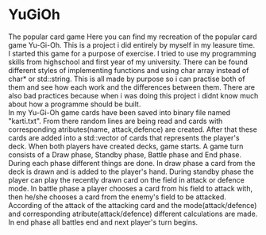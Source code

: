 # YuGiOh
 The popular card game
 Here you can find my recreation of the popular card game Yu-Gi-Oh. This is a project i did entirely by myself in my leasure time. I started this game for a purpose of exercise. I tried to use my programming skills from highschool and first year of my university. There can be found different styles of implementing functions and using char array instead of char* or std::string. This is all made by purpose so i can practise both of them and see how each work and the differences between them. There are also bad practices because when i was doing this project i didnt know much about how a programme should be built.  
 In my Yu-Gi-Oh game cards have been saved into binary file named "karti.txt". From there random lines are being read and cards with corresponding atributes(name, attack,defence) are created. After that these cards are added into a std::vector of cards that represents the player's deck. When both players have created decks, game starts.
 A game turn consists of a Draw phase, Standby phase, Battle phase and End phase. During each phase different things are done. In draw phase a card from the deck is drawn and is added to the player's hand. During standby phase the player can play the recently drawn card on the field in attack or defence mode. In battle phase a player chooses a card from his field to attack with, then he/she chooses a card from the enemy's field to be attacked. According of the attack of the attacking card and the mode(attack/defence) and corresponding atribute(attack/defence) different calculations are made. In end phase all battles end and next player's turn begins.
